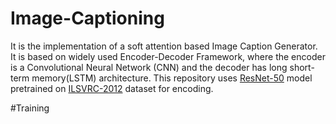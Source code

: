 # Image-Captioning
It is the implementation of a soft attention based Image Caption Generator. It is based on widely used Encoder-Decoder Framework, where the encoder is a Convolutional Neural Network (CNN) and the decoder has long short-term memory(LSTM) architecture. This repository uses [ResNet-50](https://arxiv.org/abs/1512.03385) model pretrained on [ILSVRC-2012](http://www.image-net.org/challenges/LSVRC/2012/) dataset for encoding.

#Training 
